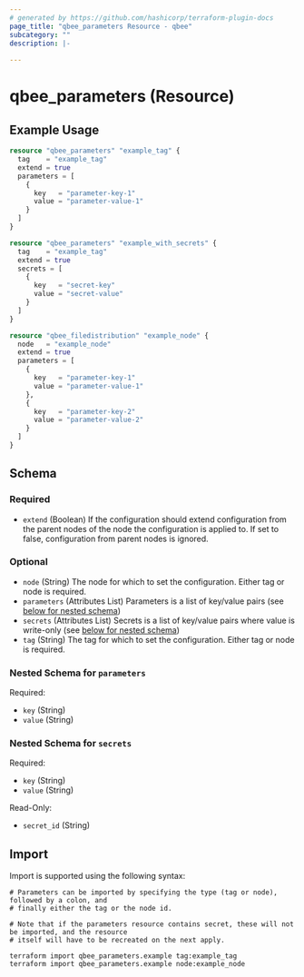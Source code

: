 ```yaml
---
# generated by https://github.com/hashicorp/terraform-plugin-docs
page_title: "qbee_parameters Resource - qbee"
subcategory: ""
description: |-
  
---
```


# qbee_parameters (Resource)



## Example Usage

```terraform
resource "qbee_parameters" "example_tag" {
  tag    = "example_tag"
  extend = true
  parameters = [
    {
      key   = "parameter-key-1"
      value = "parameter-value-1"
    }
  ]
}

resource "qbee_parameters" "example_with_secrets" {
  tag    = "example_tag"
  extend = true
  secrets = [
    {
      key   = "secret-key"
      value = "secret-value"
    }
  ]
}

resource "qbee_filedistribution" "example_node" {
  node   = "example_node"
  extend = true
  parameters = [
    {
      key   = "parameter-key-1"
      value = "parameter-value-1"
    },
    {
      key   = "parameter-key-2"
      value = "parameter-value-2"
    }
  ]
}
```

<!-- schema generated by tfplugindocs -->
## Schema

### Required

- `extend` (Boolean) If the configuration should extend configuration from the parent nodes of the node the configuration is applied to. If set to false, configuration from parent nodes is ignored.

### Optional

- `node` (String) The node for which to set the configuration. Either tag or node is required.
- `parameters` (Attributes List) Parameters is a list of key/value pairs (see [below for nested schema](#nestedatt--parameters))
- `secrets` (Attributes List) Secrets is a list of key/value pairs where value is write-only (see [below for nested schema](#nestedatt--secrets))
- `tag` (String) The tag for which to set the configuration. Either tag or node is required.

<a id="nestedatt--parameters"></a>
### Nested Schema for `parameters`

Required:

- `key` (String)
- `value` (String)


<a id="nestedatt--secrets"></a>
### Nested Schema for `secrets`

Required:

- `key` (String)
- `value` (String)

Read-Only:

- `secret_id` (String)

## Import

Import is supported using the following syntax:

```shell
# Parameters can be imported by specifying the type (tag or node), followed by a colon, and
# finally either the tag or the node id.

# Note that if the parameters resource contains secret, these will not be imported, and the resource
# itself will have to be recreated on the next apply.

terraform import qbee_parameters.example tag:example_tag
terraform import qbee_parameters.example node:example_node
```
